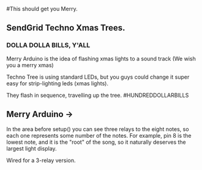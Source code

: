 #This should get you Merry.

## SendGrid Techno Xmas Trees.

### DOLLA DOLLA BILLS, Y'ALL



Merry Arduino is the idea of flashing xmas lights to a sound track (We wish you a merry xmas)

Techno Tree is using standard LEDs, but you guys could change it super easy for strip-lighting leds (xmas lights).

They flash in  sequence, travelling up the tree.  #HUNDREDDOLLARBILLS


## Merry Arduino ->

In the area before setup() you can see three relays to the eight notes, so each one represents some number of the notes.  For example, pin 8 is the lowest note, and it is the "root" of the song, so it naturally deserves the largest light display.

Wired for a 3-relay version.